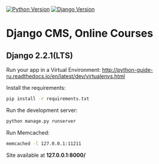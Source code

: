 [![Python Version](https://img.shields.io/badge/python-3.6-brightgreen.svg)](https://python.org)
[![Django Version](https://img.shields.io/badge/django-2.2.1-brightgreen.svg)](https://djangoproject.com)

# Django CMS, Online Courses

## Django 2.2.1(LTS)

Run your app in a Virtual Environment: http://python-guide-ru.readthedocs.io/en/latest/dev/virtualenvs.html

Install the requirements:

```bash
pip install -r requirements.txt
```

Run the development server:

```bash
python manage.py runserver
```

Run Memcached:

```bash
memcached -l 127.0.0.1:11211
```

Site available at **127.0.0.1:8000/**